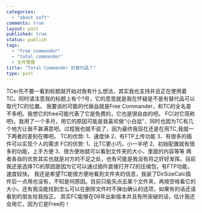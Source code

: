```yaml
--- 
categories: 
  - "about soft"
comments: true
layout: post
published: true
status: publish
tags: 
  - "free commander"
  - "total commander"
  - 文件管理
title: "Total Commander 的替代品？"
type: post
---
```

TCer先不要一看到标题就开始对我有什么想法，其实我也支持并且正在使用着TC。同时请注意我的标题上有个?号，它的意思就是我在怀疑是不是有替代品可以取代TC的位置。  我要说的可能的代替品就是Free Commander，和TC的全名差不多吧。我想它的free可能代表了它是免费的，它也是很自由的吧。  <!--more-->FC(对它简称吧)，我用了一个多月，用它的原因可能是我喜欢做“小白鼠”，同时也因为TC有几个地方让我不甚满意吧。过程我也就不说了，因为最终我现在还是在用TC,我就一下两者的差别在哪吧。  TC的优势:  1、速度快  2、有FTP上传功能  3、有很多的插件可以实现个人的需求  FC的优势:  1、比TC更小巧，小一半吧  2、初始配置就有很多的功能，上手方便  3、很方便地就可以看到文件夹的大小、里面的内容等等  两者各自的优势其实也就是对方的不足之处，也有可能是我没有将之好好发挥。目前我还是选择TC的原因是因为它可以通过插件直接打开7Z的压缩包，有FTP功能，速度较快。  我还是希望TC能很方便地看到文件夹的信息，我装了DirSizeCalc插件后一点用也没有，不知是何原因。目前只能先点击某个文件夹，再按空格看它的大小。还有我没能找到怎么可以在删除文件时不弹出确认的选项，如果有的话还请看到的朋友给我指正。  其实FC能够在08年出新版本并且有所突破的话，估计我还会用它，因为它是Free的！
